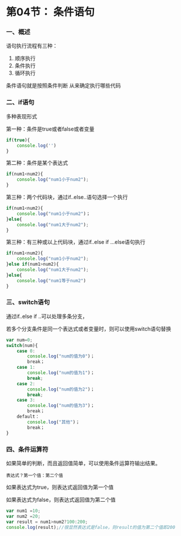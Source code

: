 # 第04节： 条件语句

### 一、概述

语句执行流程有三种：

1. 顺序执行
2. 条件执行
3. 循环执行

条件语句就是按照条件判断 从来确定执行哪些代码

### 二、if语句

多种表现形式

第一种：条件是true或者false或者变量

```js
if(true){
    console.log('')
}
```

第二种：条件是某个表达式

```js
if(num1<num2){
    console.log("num1小于num2");
}
```

第三种：两个代码块，通过if..else..语句选择一个执行

```js
if(num1<num2){
    console.log("num1小于num2")；
}else{
    console.log("num1大于num2");
}
```

第三种：有三种或以上代码块，通过if..else if ...else语句执行

```js
if(num1<num2){
    console.log("num1小于num2");
}else if(num1>num2){
    console.log("num1大于num2");
}else{
    console.log("num1等于num2")
}
```

### 三、switch语句

通过if..else if ..可以处理多条分支，

若多个分支条件是同一个表达式或者变量时，则可以使用switch语句替换

```js
var num=0;
switch(num){
    case 0:
        console.log("num的值为0")；
        break；
    case 1:
        console.log("num的值为1")；
        break;
    case 2:
        console.log("num的值为2")；
        break;
    case 3:
        console.log("num的值为3")；
        break；
    default：
        console.log("其他")；
        break；
}
```

### 四、条件运算符

如果简单的判断，而且返回值简单，可以使用条件运算符输出结果。

`表达式？第一个值：第二个值`

如果表达式为true，则表达式返回值为第一个值

如果表达式为false，则表达式返回值为第二个值

```js
var num1 =10;
var num2 =20;
var result = num1>num2?100:200;
console.log(result);//很显然表达式是false，则result的值为第二个值即200
```

